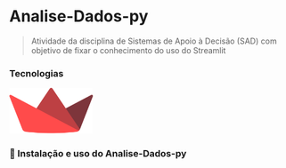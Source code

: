 # Analise-Dados-py

<!-- <img src="" alt="Captura de tela do projeto"> -->

> Atividade da disciplina de Sistemas de Apoio à Decisão (SAD) com objetivo de fixar o conhecimento do uso do Streamlit

### Tecnologias
<a href="https://streamlit.io/">
    <img src="img/streamlit-seeklogo.svg" alt="logo streamlit" width="150px" title="Streamlit">
</a>

### 🚀 Instalação e uso do Analise-Dados-py
